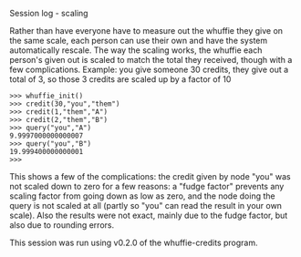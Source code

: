 Session log - scaling

Rather than have everyone have to measure out the whuffie they give on the same scale, each person can use their own and have the system automatically rescale.
The way the scaling works, the whuffie each person's given out is scaled to match the total they received, though with a few complications.
Example: you give someone 30 credits, they give out a total of 3, so those 3 credits are scaled up by a factor of 10

	>>> whuffie_init()
	>>> credit(30,"you","them")
	>>> credit(1,"them","A")
	>>> credit(2,"them","B")
	>>> query("you","A")
	9.9997000000000007
	>>> query("you","B")
	19.999400000000001
	>>> 

This shows a few of the complications: the credit given by node "you" was not scaled down to zero for a few reasons: a "fudge factor" prevents any scaling factor from going down as low as zero, and the node doing the query is not scaled at all (partly so "you" can read the result in your own scale). Also the results were not exact, mainly due to the fudge factor, but also due to rounding errors.

This session was run using v0.2.0 of the whuffie-credits program.

